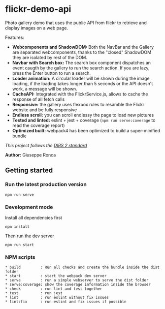 # flickr-demo-api

Photo gallery demo that uses the public API from flickr to retrieve and display images on a web page.

Features:

* **Webcomponents and ShadowDOM:** Both the NavBar and the Gallery are separated webcomponents, thanks to the "closed" ShadowDOM they are 
  isolated by rest of the DOM.
* **Navbar with Search box:** The search box component dispatches an event caugth by the gallery to run the search action. 
  If you are lazy, press the Enter button to run a search.
* **Loader animation:** A circular loader will be shown during the image loading, if the loading takes longer than 5 seconds or the API doesn't work, a message will be shown. 
* **CacheAPI:** Integrated with the FlickrService.js, allows to cache the response of all fetch calls
* **Responsive:** the gallery uses flexbox rules to resamble the Flickr website and be fully responsive
* **Endless scroll:** you can scroll endlessy the page to load new pictures
* **Tested and linted:** eslint + jest + coverage (`npm run serve:coverage` to read the coverage report)
* **Optimized built:** webpack4 has been optimized to build a super-minified bundle


*This project follows the [DIRS 2 standard](https://www.azerothcore.org/directory-structure/)*

**Author:** Giuseppe Ronca

## Getting started

### Run the latest production version

```
npm run serve
```

### Development mode

Install all dependencies first

```
npm install
```

Then run the dev server

```
npm run start
```

### NPM scripts

```
* build         : Run all checks and create the bundle inside the dist folder
* start         : start the webpack dev server
* serve         : run a simple webserver to serve the dist folder
* serve:coverage: show the coverage information inside the browser
* check         : run lint and test together
* test          : run jest 
* lint          : run eslint without fix issues
* lint:fix      : run eslint and fix issues if possible
```



